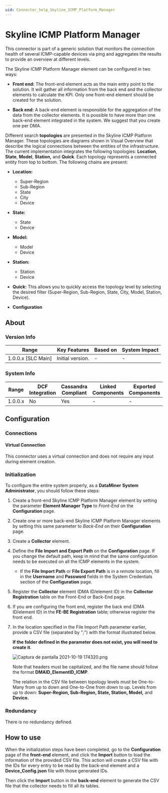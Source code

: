 ```yaml
---
uid: Connector_help_Skyline_ICMP_Platform_Manager
---
```


# Skyline ICMP Platform Manager

This connector is part of a generic solution that monitors the connection health of several ICMP-capable devices via ping and aggregates the results to provide an overview at different levels.

The Skyline ICMP Platform Manager element can be configured in two ways:

- **Front end:** The front-end element acts as the main entry point to the solution. It will gather all information from the back end and the collector elements to calculate the KPI. Only one front-end element should be created for the solution.

- **Back end:** A back-end element is responsible for the aggregation of the data from the collector elements. It is possible to have more than one back-end element integrated in the system. We suggest that you create one per DMA.

Different search **topologies** are presented in the Skyline ICMP Platform Manager. These topologies are diagrams shown in Visual Overview that describe the logical connections between the entities of the infrastructure. The current implementation integrates the following topologies: **Location**, **State**, **Model**, **Station,** and **Quick**. Each topology represents a connected entity from top to bottom. The following chains are present:

- **Location:**

  - Super-Region
  - Sub-Region
  - State
  - City
  - Device

- **State:**

  - State
  - Device

- **Model:**

  - Model
  - Device

- **Station:**

  - Station
  - Device

- **Quick:** This allows you to quickly access the topology level by selecting the desired filter (Super-Region, Sub-Region, State, City, Model, Station, Device).

- **Configuration**

## About

### Version Info

| Range                | Key Features     | Based on     | System Impact     |
|----------------------|------------------|--------------|-------------------|
| 1.0.0.x \[SLC Main\] | Initial version. | \-           | \-                |

### System Info

| Range     | DCF Integration     | Cassandra Compliant     | Linked Components     | Exported Components     |
|-----------|---------------------|-------------------------|-----------------------|-------------------------|
| 1.0.0.x   | No                  | Yes                     | \-                    | \-                      |

## Configuration

### Connections

#### Virtual Connection

This connector uses a virtual connection and does not require any input during element creation.

### Initialization

To configure the entire system properly, as a **DataMiner** **System Administrator**, you should follow these steps:

1. Create a front-end Skyline ICMP Platform Manager element by setting the parameter **Element Manager Type** to *Front-End* on the **Configuration** page.

1. Create one or more back-end Skyline ICMP Platform Manager elements by setting this same parameter to *Back-End* on their **Configuration** page.

1. Create a **Collector** element.

1. Define the **File Import and Export Path** on the **Configuration** page. If you change the default path, keep in mind that the same configuration needs to be executed on all the ICMP elements in the system.

   - If the **File Import Path** or **File Export Path** is in a remote location, fill in the **Username** and **Password** fields in the System Credentials section of the **Configuration** page.

1. Register the **Collector** element (DMA ID/element ID) in the **Collector Registration** table on the Front-End or Back-End page.

1. If you are configuring the front end, register the back end (DMA ID/element ID) in the **FE-BE Registration** table; otherwise register the front end.

1. In the location specified in the File Import Path parameter earlier, provide a CSV file (separated by ";") with the format illustrated below.

   **If the folder defined in the parameter does not exist, you will need to create it**.

   ![Captura de pantalla 2021-10-19 174320.png](~/connector/images/Skyline_ICMP_Platform_Manager_Captura_de_pantalla_2021-10-19_174320.png)

   Note that headers must be capitalized, and the file name should follow the format **DMAID_ElementID_ICMP**.

   The relation in the CSV file between topology levels must be One-to-Many from up to down and One-to-One from down to up. Levels from up to down: **Super-Region, Sub-Region, State, Station, Model,** and **Device.**

### Redundancy

There is no redundancy defined.

## How to use

When the initialization steps have been completed, go to the **Configuration** page of the **front-end** element, and click the **Import** button to load the information of the provided CSV file. This action will create a CSV file with the IDs for every entry to be read by the back-end element and a **Device_Config.json** file with those generated IDs.

Then click the **Import** button in the **back-end** element to generate the CSV file that the collector needs to fill all its tables.
